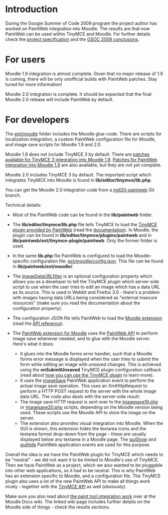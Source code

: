 # Introduction #

During the Google Summer of Code 2009 program the project author has worked on PaintWeb integration into Moodle. The results are that now PaintWeb can be used within TinyMCE and Moodle. For further details check the [project specification](http://docs.moodle.org/en/Development:Paint_tool) and the [GSOC 2009 conclusions](http://www.robodesign.ro/mihai/blog/gsoc-conclusions).

# For users #

Moodle 1.9 integration is almost complete. Given that no major release of 1.9 is coming, there will be only unofficial builds with PaintWeb patches. Stay tuned for more information!

Moodle 2.0 integration is complete. It should be expected that the final Moodle 2.0 release will include PaintWeb by default.

# For developers #

The [ext/moodle](http://code.google.com/p/paintweb/source/browse/trunk/ext/moodle) folder includes the Moodle glue-code. There are scripts for localization integration, a custom PaintWeb configuration file for Moodle, and image save scripts for Moodle 1.9 and 2.0.

Moodle 1.9 does not include TinyMCE 3 by default. There are [patches available for TinyMCE 3 integration into Moodle 1.9](http://repo.or.cz/w/moodle/mihaisucan.git?a=shortlog;h=refs/heads/mdl19-tinymce3). [Patches for PaintWeb integration into Moodle 1.9](http://repo.or.cz/w/moodle/mihaisucan.git?a=shortlog;h=refs/heads/mdl19-paintweb) are also available, but they are not yet complete.

Moodle 2.0 includes TinyMCE 3 by default. The important script which integrates TinyMCE into Moodle is found in **lib/editor/tinymce/lib.php**.

You can get the Moodle 2.0 integration code from a [mdl20-paintweb](http://repo.or.cz/w/moodle/mihaisucan.git?a=shortlog;h=refs/heads/mdl20-paintweb) Git branch.

Technical details:

  * Most of the PaintWeb code can be found in the **lib/paintweb** folder.

  * The **lib/editor/tinymce/lib.php** file tells TinyMCE to load the [TinyMCE plugin provided by PaintWeb](http://code.google.com/p/paintweb/source/browse/trunk/ext/tinymce-plugin/paintweb) (read the [documentation](UsageInTinyMCE.md)). In Moodle, the plugin can be found in **lib/editor/tinymce/plugins/paintweb** and in **lib/paintweb/ext/tinymce-plugin/paintweb**. Only the former folder is used.

  * In the same **lib.php** file PaintWeb is configured to load the Moodle-specific configuration file: [ext/moodle/config.json](http://code.google.com/p/paintweb/source/browse/trunk/ext/moodle/config.json). This file can be found in **lib/paintweb/ext/moodle/**.

  * The [imageDataURLfilter](UsageInTinyMCE#The_image_data_URL_filter.md) is an optional configuration property which allows you as a developer to tell the TinyMCE plugin which server-side script to use when the user tries to edit an image which has a data URL as its source. This is used in Webkit and Firefox 3.0 - there's a problem with images having data URLs being considered as "external insecure resources" (make sure you read the documentation about the configuration property).

  * The configuration JSON file tells PaintWeb to load the [Moodle extension](http://code.google.com/p/paintweb/source/browse/trunk/src/extensions/moodle.js) (read the [API reference](http://www.robodesign.ro/paintweb/trunk/docs/api-ref/symbols/pwlib.extensions.moodle.html)).

  * The [PaintWeb extension for Moodle](http://code.google.com/p/paintweb/source/browse/trunk/src/extensions/moodle.js) uses the [PaintWeb API](http://www.robodesign.ro/paintweb/trunk/docs/api-ref/) to perform image save whenever needed, and to glue with the Moodle server. Here's what it does:
    * It glues into the Moodle forms error handler, such that a Moodle forms error message is displayed when the user tries to submit the form while editing an image with unsaved changes. This is achieved using the **onSubmitUnsaved** TinyMCE plugin configuration callback (read about [how you can use the TinyMCE plugin](UsageInTinyMCE#Use_the_plugin.md) to learn more).
    * It uses the [imageSave](http://www.robodesign.ro/paintweb/trunk/docs/api-ref/symbols/pwlib.appEvent.imageSave.html) PaintWeb application event to perform the actual image save operation. This uses an XmlHttpRequest to perform a HTTP POST request to the server with the whole image data URL. The code also deals with the server-side result:
    * The image save HTTP request is sent over to the [imagesave19.php](http://code.google.com/p/paintweb/source/browse/trunk/ext/moodle/imagesave19.php) or [imagesave20.php](http://code.google.com/p/paintweb/source/browse/trunk/ext/moodle/imagesave20.php) scripts, depending on the Moodle version being used. These scripts use the Moodle API to store the image on the server.
    * The extension also provides visual integration into Moodle. When the GUI is shown, this extension hides the textarea icons and the textarea format drop-down from the page - these are usually displayed below any textarea in a Moodle page. The [guiShow](http://www.robodesign.ro/paintweb/trunk/docs/api-ref/symbols/pwlib.appEvent.guiShow.html) and [guiHide](http://www.robodesign.ro/paintweb/trunk/docs/api-ref/symbols/pwlib.appEvent.guiHide.html) PaintWeb application events are used for this purpose.

Overall the idea is we have the PaintWeb plugin for TinyMCE which needs to be "neutral" - we did not want it to be limited to Moodle's use of TinyMCE. Then we have PaintWeb as a project, which we also wanted to be pluggable into other web applications, so it had to be neutral. This is why PaintWeb has an extension specific to Moodle, and a configuration file. The TinyMCE plugin also uses a lot of the new PaintWeb API to make all things work nicely - together with the [TinyMCE API](http://tinymce.moxiecode.com/js/tinymce/docs/api/index.html) as well (obviously).

Make sure you also read about [the paint tool integration work](http://docs.moodle.org/en/Development:Paint_tool_integration) over at the Moodle Docs wiki. The linked wiki page includes further details on the Moodle side of things - check the results sections.